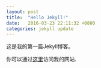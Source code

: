 ```yaml
---
layout: post
title:  "Hello Jekyll!"
date:   2016-03-23 22:11:32 +0800
categories: jekyll update
---
```

这是我的第一篇Jekyll博客。

你可以通过[这里][my-website]访问我的网站.


[my-website]: http://liushengxian.github.io
[my-company-website]: http://www.svideo.com.cn
